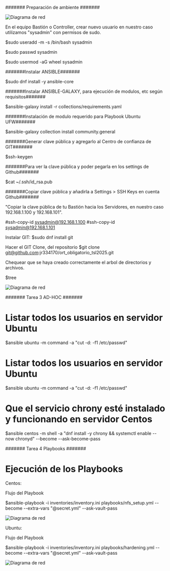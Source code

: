 ####### Preparación de ambiente #######

![Diagrama de red](docs/img/Diagrama_red.jpg)

En el equipo Bastión o Controller, crear nuevo usuario en nuestro caso utilizamos "sysadmin" con permisos de sudo.

$sudo useradd -m -s /bin/bash sysadmin

$sudo passwd sysadmin

$sudo usermod -aG wheel sysadmin

#######Instalar ANSIBLE#######

$sudo dnf install -y ansible-core

#######Instalar ANSIBLE-GALAXY, para ejecución de modulos, etc según requisitos#######

$ansible-galaxy install -r collections/requirements.yaml

#######Instalación de modulo requerido para Playbook Ubuntu UFW#######

$ansible-galaxy collection install community.general

#######Generar clave pública y agregarlo al Centro de confianza de GIT#######

$ssh-keygen

#######Para ver la clave pública y poder pegarla en los settings de Github#######

$cat ~/.ssh/id_rsa.pub

#######Copiar clave pública y añadirla a Settings > SSH Keys en cuenta Github#######

"Copiar la clave pública de tu Bastión hacia los Servidores, en nuestro caso 192.168.1.100 y 192.168.101".

#ssh-copy-id sysadmin@192.168.1.100
#ssh-copy-id sysadmin@192.168.1.101

Instalar GIT:
$sudo dnf install git

Hacer el GIT Clone, del repositorio
$git clone git@github.com:jr334170/ort_obligatorio_tsl2025.git

Chequear que se haya creado correctamente el arbol de directorios y archivos.

$tree

![Diagrama de red](docs/img/Diagrama_arbol.jpg)

####### Tarea 3 AD-HOC #######

# Listar todos los usuarios en servidor Ubuntu
$ansible ubuntu -m command -a "cut -d: -f1 /etc/passwd"

# Listar todos los usuarios en servidor Ubuntu
$ansible ubuntu -m command -a "cut -d: -f1 /etc/passwd"

# Que el servicio chrony esté instalado y funcionando en servidor Centos
$ansible centos -m shell -a "dnf install -y chrony && systemctl enable --now chronyd" --become --ask-become-pass


####### Tarea 4 Playbooks #######


# Ejecución de los Playbooks

Centos:

Flujo del Playbook

 $ansible-playbook -i inventories/inventory.ini playbooks/nfs_setup.yml --become --extra-vars "@secret.yml" --ask-vault-pass

![Diagrama de red](docs/img/Diagrama_playbook_centos.jpg)




Ubuntu:

Flujo del Playbook

 $ansible-playbook -i inventories/inventory.ini playbooks/hardening.yml --become --extra-vars "@secret.yml" --ask-vault-pass

![Diagrama de red](docs/img/Diagrama_playbook_ubuntu.jpg)

